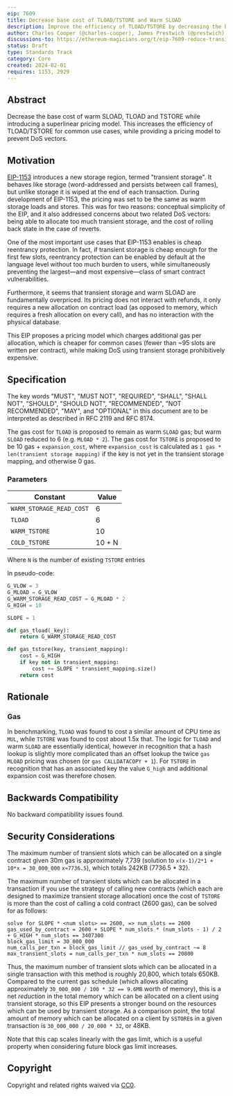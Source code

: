 ```yaml
---
eip: 7609
title: Decrease base cost of TLOAD/TSTORE and Warm SLOAD
description: Improve the efficiency of TLOAD/TSTORE by decreasing the base cost and introducing a superlinear pricing model.
author: Charles Cooper (@charles-cooper), James Prestwich (@prestwich), brockelmore (@brockelmore), Ben Adams (@benaadams)
discussions-to: https://ethereum-magicians.org/t/eip-7609-reduce-transient-storage-pricing/18435
status: Draft
type: Standards Track
category: Core
created: 2024-02-01
requires: 1153, 2929
---
```


## Abstract

Decrease the base cost of warm SLOAD, TLOAD and TSTORE while introducing a superlinear pricing model. This increases the efficiency of TLOAD/TSTORE for common use cases, while providing a pricing model to prevent DoS vectors.

## Motivation

[EIP-1153](./eip-1153.md) introduces a new storage region, termed "transient storage". It behaves like storage (word-addressed and persists between call frames), but unlike storage it is wiped at the end of each transaction. During development of EIP-1153, the pricing was set to be the same as warm storage loads and stores. This was for two reasons: conceptual simplicity of the EIP, and it also addressed concerns about two related DoS vectors: being able to allocate too much transient storage, and the cost of rolling back state in the case of reverts.

One of the most important use cases that EIP-1153 enables is cheap reentrancy protection. In fact, if transient storage is cheap enough for the first few slots, reentrancy protection can be enabled by default at the language level without too much burden to users, while simultaneously preventing the largest—and most expensive—class of smart contract vulnerabilities.

Furthermore, it seems that transient storage and warm SLOAD are fundamentally overpriced. Its pricing does not interact with refunds, it only requires a new allocation on contract load (as opposed to memory, which requires a fresh allocation on every call), and has no interaction with the physical database.

This EIP proposes a pricing model which charges additional gas per allocation, which is cheaper for common cases (fewer than ~95 slots are written per contract), while making DoS using transient storage prohibitively expensive.

## Specification

The key words "MUST", "MUST NOT", "REQUIRED", "SHALL", "SHALL NOT", "SHOULD", "SHOULD NOT", "RECOMMENDED", "NOT RECOMMENDED", "MAY", and "OPTIONAL" in this document are to be interpreted as described in RFC 2119 and RFC 8174.

The gas cost for `TLOAD` is proposed to remain as warm `SLOAD` gas; but warm `SLOAD` reduced to 6 (e.g. `MLOAD * 2`). The gas cost for `TSTORE` is proposed to be 10 gas + `expansion_cost`, where `expansion_cost` is calculated as `1 gas * len(transient storage mapping)` if the key is not yet in the transient storage mapping, and otherwise 0 gas.


### Parameters

| Constant | Value |
| - | - |
| `WARM_STORAGE_READ_COST` | 6 |
| `TLOAD` | 6 |
| `WARM_TSTORE` | 10 |
| `COLD_TSTORE` | 10 + N |

Where `N` is the number of existing `TSTORE` entries

In pseudo-code:

```python
G_VLOW = 3
G_MLOAD = G_VLOW
G_WARM_STORAGE_READ_COST = G_MLOAD * 2
G_HIGH = 10

SLOPE = 1

def gas_tload(_key):
    return G_WARM_STORAGE_READ_COST

def gas_tstore(key, transient_mapping):
    cost = G_HIGH
    if key not in transient_mapping:
        cost += SLOPE * transient_mapping.size()
    return cost
```

## Rationale

### Gas

In benchmarking, `TLOAD` was found to cost a similar amount of CPU time as `MUL`, while `TSTORE` was found to cost about 1.5x that. The logic for `TLOAD` and warm `SLOAD` are essentially identical, however in recognition that a hash lookup is slightly more complicated than an offset lookup the twice `gas MLOAD` pricing was chosen (or `gas CALLDATACOPY + 1`). For `TSTORE` in recognition that has an associated key the value `G_high` and additional expansion cost was therefore chosen.

## Backwards Compatibility

No backward compatibility issues found.

## Security Considerations

The maximum number of transient slots which can be allocated on a single contract given 30m gas is approximately 7,739 (solution to `x(x-1)/2*1 + 10*x = 30_000_000` `x≈7736.5`), which totals 242KB (7736.5 * 32).

The maximum number of transient slots which can be allocated in a transaction if you use the strategy of calling new contracts (which each are designed to maximize transient storage allocation) once the cost of `TSTORE` is more than the cost of calling a cold contract (2600 gas), can be solved for as follows:

```
solve for SLOPE * <num slots> == 2600, => num_slots == 2600
gas_used_by_contract = 2600 + SLOPE * num_slots * (num_slots - 1) / 2 + G_HIGH * num_slots == 3407300
block_gas_limit = 30_000_000
num_calls_per_txn = block_gas_limit // gas_used_by_contract ~= 8
max_transient_slots = num_calls_per_txn * num_slots == 20800
```

Thus, the maximum number of transient slots which can be allocated in a single transaction with this method is roughly 20,800, which totals 650KB. Compared to the current gas schedule (which allows allocating approximately `30_000_000 / 100 * 32 == 9.6MB` worth of memory), this is a net *reduction* in the total memory which can be allocated on a client using transient storage, so this EIP presents a stronger bound on the resources which can be used by transient storage. As a comparison point, the total amount of memory which can be allocated on a client by `SSTORE`s in a given transaction is `30_000_000 / 20_000 * 32`, or 48KB.

Note that this cap scales linearly with the gas limit, which is a useful property when considering future block gas limit increases.

## Copyright

Copyright and related rights waived via [CC0](../LICENSE.md).
